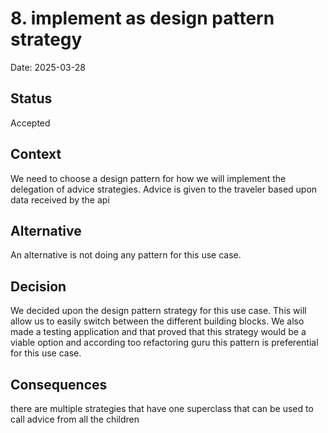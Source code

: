# 8. implement as design pattern strategy

Date: 2025-03-28

## Status

Accepted

## Context

We need to choose a design pattern for how we will implement the delegation of advice strategies. Advice is given to the traveler based upon data received by the api

## Alternative

An alternative is not doing any pattern for this use case.

## Decision

We decided upon the design pattern strategy for this use case. This will allow us to easily switch between the different building blocks. 
We also made a testing application and that proved that this strategy would be a viable option and according too refactoring guru this pattern is preferential for this use case. 

## Consequences

there are multiple strategies that have one superclass that can be used to call advice from all the children